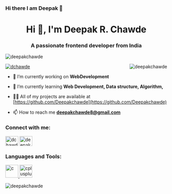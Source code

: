 ### Hi there I am Deepak  👋
<h1 align="center">Hi 👋, I'm Deepak R. Chawde</h1>
<h3 align="center">A passionate frontend developer from India</h3>

<p align="left"> <img src="https://komarev.com/ghpvc/?username=deepakchawde&label=Profile%20views&color=0e75b6&style=flat" alt="deepakchawde" /> </p>
<img scr="https://www.google.com/imgres?imgurl=https%3A%2F%2Fmedia3.giphy.com%2Fmedia%2F61XQCwucaDapRLPHzx%2Fgiphy.gif&imgrefurl=https%3A%2F%2Fgiphy.com%2Fgifs%2Fbahaso-fun-together-learning-61XQCwucaDapRLPHzx&tbnid=gfJeIbgwB4FhYM&vet=12ahUKEwiv-OLr8e_sAhU0kksFHUEkALYQMygDegUIARCHAg..i&docid=JHMQhOFL-jUuiM&w=480&h=270&q=learning%20gif&ved=2ahUKEwiv-OLr8e_sAhU0kksFHUEkALYQMygDegUIARCHAg" alt="deepakchawde " align="right">

<p align="left"> <a href="https://twitter.com/dchawde" target="blank"><img src="https://img.shields.io/twitter/follow/dchawde?logo=twitter&style=for-the-badge" alt="dchawde" /></a> </p>

- 🔭 I’m currently working on **WebDevelopment**

- 🌱 I’m currently learning **Web Development, Data structure, Algorithm,**

- 👨‍💻 All of my projects are available at [https://github.com/Deepakchawde](https://github.com/Deepakchawde)

- 📫 How to reach me **deepakchawde8@gmail.com**

<h3 align="left">Connect with me:</h3>
<p align="left">
<a href="https://twitter.com/dchawde" target="blank"><img align="center" src="https://cdn.jsdelivr.net/npm/simple-icons@3.0.1/icons/twitter.svg" alt="dchawde" height="30" width="40" /></a>
<a href="https://instagram.com/deepak_chawde" target="blank"><img align="center" src="https://cdn.jsdelivr.net/npm/simple-icons@3.0.1/icons/instagram.svg" alt="deepak_chawde" height="30" width="40" /></a>
</p>

<h3 align="left">Languages and Tools:</h3>
<p align="left"> <a href="https://www.cprogramming.com/" target="_blank"> <img src="https://devicons.github.io/devicon/devicon.git/icons/c/c-original.svg" alt="c" width="40" height="40"/> </a> <a href="https://www.w3schools.com/cpp/" target="_blank"> <img src="https://devicons.github.io/devicon/devicon.git/icons/cplusplus/cplusplus-original.svg" alt="cplusplus" width="40" height="40"/> </a> </p>

<p><img align="center" src="https://github-readme-stats.vercel.app/api/top-langs?username=deepakchawde&show_icons=true&locale=en&layout=compact" alt="deepakchawde" /></p>


<!--
**Deepakchawde/Deepakchawde** is a ✨ _special_ ✨ repository because its `README.md` (this file) appears on your GitHub profile.

Here are some ideas to get you started:

- 🔭 I’m currently working on ...
- 🌱 I’m currently learning ...
- 👯 I’m looking to collaborate on ...
- 🤔 I’m looking for help with ...
- 💬 Ask me about ...
- 📫 How to reach me: ...
- 😄 Pronouns: ...
- ⚡ Fun fact: ...
-->
